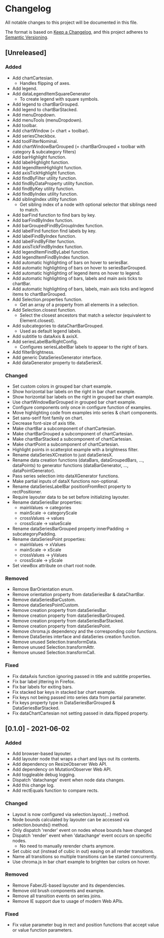 # Changelog

All notable changes to this project will be documented in this file.

The format is based on [Keep a Changelog](https://keepachangelog.com/en/1.0.0/),
and this project adheres to [Semantic Versioning](https://semver.org/spec/v2.0.0.html).

## [Unreleased]

### Added

- Add chartCartesian.
  - Handles flipping of axes.
- Add legend.
- Add dataLegendItemSquareGenerator
  - To create legend with square symbols.
- Add legend to chartBarGrouped.
- Add legend to chartBarStacked.
- Add menuDropdown.
- Add menuTools (menuDropdown).
- Add toolbar.
- Add chartWindow (= chart + toolbar).
- Add seriesCheckbox.
- Add toolFilterNominal.
- Add chartWindowBarGrouped (= chartBarGrouped + toolbar with category & subcategory filters)
- Add barHighlight function.
- Add labelHighlight function.
- Add legendItemHighlight function.
- Add axisTickHighlight function.
- Add findByFilter utility function.
- Add findByDataProperty utility function.
- Add findByKey utility function.
- Add findByIndex utility function.
- Add siblingIndex utility function
  - Get sibling index of a node with optional selector that siblings need to match.
- Add barFind function to find bars by key.
- Add barFindByIndex function.
- Add barGroupedFindByGroupIndex function.
- Add labelFind function find labels by key.
- Add labelFindByIndex function.
- Add labelFindByFilter function.
- Add axisTickFindByIndex function.
- Add legendItemFindByLabel function.
- Add legendItemFindByIndex function.
- Add automatic highlighting of bars on hover to seriesBar.
- Add automatic highlighting of bars on hover to seriesBarGrouped.
- Add automatic highlighting of legend items on hover to legend.
- Add automatic highlighting of bars, labels and main axis ticks to chartBar.
- Add automatic highlighting of bars, labels, main axis ticks and legend items to chartBarGrouped.
- Add Selection.properties function.
  - Get an array of a property from all elements in a selection.
- Add Selection.closest function.
  - Select the closest ancestors that match a selector (equivalent to Element.closest).
- Add subcategories to dataChartBarGrouped.
  - Used as default legend labels.
- Add subtitle to dataAxis & axisX.
- Add seriesLabelBarRightConfig.
  - Configures seriesLabelBar labels to appear to the right of bars.
- Add filterBrightness.
- Add generic DataSeriesGenerator interface.
- Add dataGenerator property to dataSeriesX.

### Changed

- Set custom colors in grouped bar chart example.
- Show horizontal bar labels on the right in bar chart example.
- Show horizontal bar labels on the right in grouped bar chart example.
- Use chartWindowBarGrouped in grouped bar chart example.
- Configure components only once in configure function of examples.
- Move highlighting code from examples into series & chart components.
- Set sans-serif font family on chart.
- Decrease font-size of axis title.
- Make chartBar a subcomponent of chartCartesian.
- Make chartBarGrouped a subcomponent of chartCartesian.
- Make chartBarStacked a subcomponent of chartCartesian.
- Make chartPoint a subcomponent of chartCartesian.
- Highlight points in scatterplot example with a brightness filter.
- Rename dataSeriesXCreation to just dataSeriesX.
- Rename data creation functions (dataBars, dataGroupedBars, ..., dataPoints) to generator functions (dataBarGenerator, ..., dataPointGenerator).
- Pass series selection into dataXGenerator functions.
- Make partial inputs of dataX functions non-optional.
- Rename dataSeriesLabelBar positionFromRect property to rectPositioner.
- Require layouter data to be set before initializing layouter.
- Rename dataSeriesBar properties:
  - mainValues → categories
  - mainScale → categoryScale
  - crossValues → values
  - crossScale → valueScale
- Rename dataSeriesBarGrouped property innerPadding → subcategoryPadding.
- Rename dataSeriesPoint properties:
  - mainValues → xValues
  - mainScale → xScale
  - crossValues → yValues
  - crossScale → yScale
- Set viewBox attribute on chart root node.

### Removed

- Remove BarOrientation enum.
- Remove orientation property from dataSeriesBar & dataChartBar.
- Remove dataSeriesBarCustom.
- Remove dataSeriesPointCustom.
- Remove creation property from dataSeriesBar.
- Remove creation property from dataSeriesBarGrouped.
- Remove creation property from dataSeriesBarStacked.
- Remove creation property from dataSeriesPoint.
- Remove chroma.js dependency and the corresponding color functions.
- Remove DataSeries interface and dataSeries creation function.
- Remove unused Selection.transformData.
- Remove unused Selection.transformAttr.
- Remove unused Selection.transformCall.

### Fixed

- Fix dataAxis function ignoring passed in title and subtitle properties.
- Fix bar label jittering in Firefox.
- Fix bar labels for exiting bars.
- Fix stacked bar keys in stacked bar chart example.
- Fix keys not being passed into series data from partial parameter.
- Fix keys property type in DataSeriesBarGrouped & DataSeriesBarStacked.
- Fix dataChartCartesian not setting passed in data.flipped property.

## [0.1.0] - 2021-06-02

### Added

- Add browser-based layouter.
- Add layouter node that wraps a chart and lays out its contents.
- Add dependency on ResizeObserver Web API.
- Add dependency on MutationObserver Web API.
- Add toggleable debug logging.
- Dispatch 'datachange' event when node data changes.
- Add this change log.
- Add rectEquals function to compare rects.

### Changed

- Layout is now configured via selection.layout(...) method.
- Node bounds calculated by layouter can be accessed via selection.bounds() method.
- Only dispatch 'render' event on nodes whose bounds have changed
- Dispatch 'render' event when 'datachange' event occurs on specific nodes.
  - No need to manually rerender charts anymore.
- Set cubic out (instead of cubic in out) easing on all render transitions.
- Name all transitions so multiple transitions can be started concurrently.
- Use chroma.js in bar chart example to brighten bar colors on hover.

### Removed

- Remove FaberJS-based layouter and its dependencies.
- Remove old brush components and example.
- Remove all transition events on series joins.
- Remove IE support due to usage of modern Web APIs.

### Fixed

- Fix value parameter bug in rect and position functions that accept value or value function parameters.
